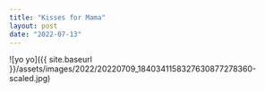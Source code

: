 ```yaml
---
title: "Kisses for Mama"
layout: post
date: "2022-07-13"
---
```


![yo yo]({{ site.baseurl }}/assets/images/2022/20220709_1840341158327630877278360-scaled.jpg)
